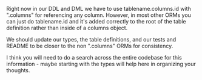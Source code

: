 Right now in our DDL and DML we have to use tablename.columns.id with ".columns" for referencing any column. However, in most other ORMs you can just do tablename.id and it's added correctly to the root of the table definition rather than inside of a columns object.

We should update our types, the table definitions, and our tests and README to be closer to the non ".columns" ORMs for consistency.

I think you will need to do a search across the entire codebase for this information - maybe starting with the types will help here in organizing your thoughts.
